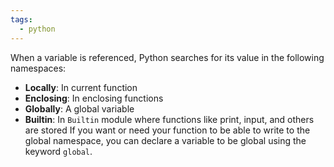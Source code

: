```yaml
---
tags:
  - python
---
```


When a variable is referenced, Python searches for its value in the following namespaces:

- **Locally**: In current function
- **Enclosing**: In enclosing functions
- **Globally**: A global variable
- **Builtin**: In `Builtin` module where functions like print, input, and others are stored
  If you want or need your function to be able to write to the global namespace, you can declare a variable to be global using the keyword `global`.

